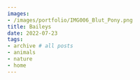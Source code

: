 ```yaml
---
images:
- /images/portfolio/IMG006_Blut_Pony.png
title: Baileys
date: 2022-07-23
tags:
- archive # all posts
- animals
- nature
- home
---
```

